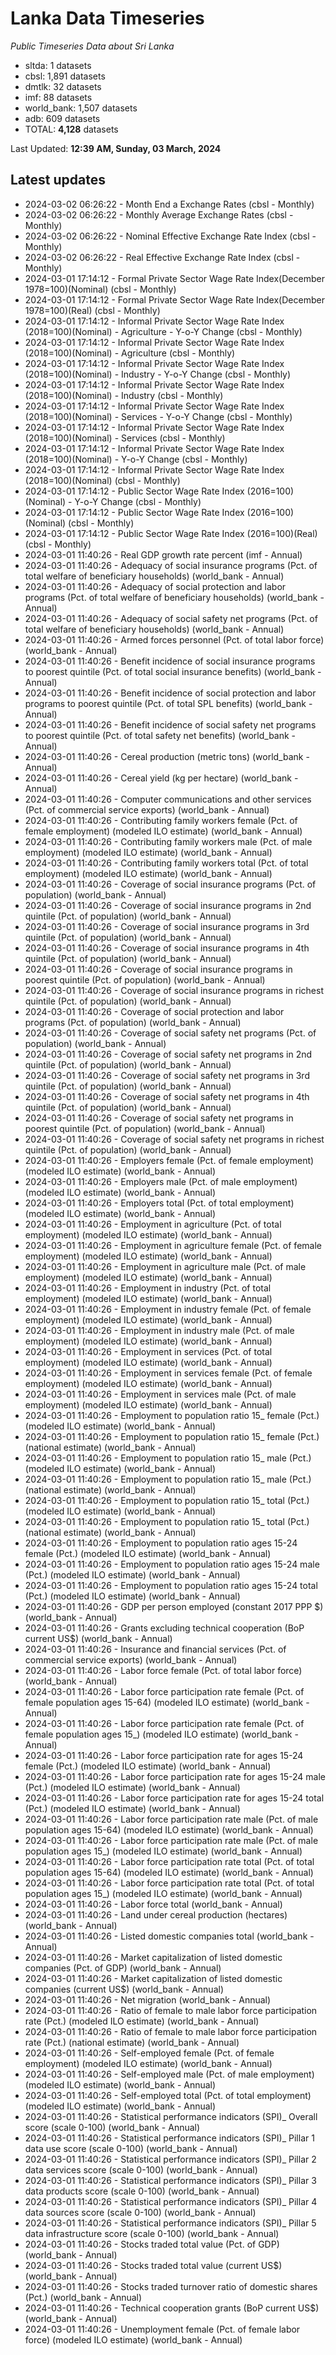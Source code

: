 # Lanka Data Timeseries
*Public Timeseries Data about Sri Lanka*

* sltda: 1 datasets
* cbsl: 1,891 datasets
* dmtlk: 32 datasets
* imf: 88 datasets
* world_bank: 1,507 datasets
* adb: 609 datasets
* TOTAL: **4,128** datasets

Last Updated: **12:39 AM, Sunday, 03 March, 2024**

## Latest updates

* 2024-03-02 06:26:22 - Month End a Exchange Rates (cbsl - Monthly)
* 2024-03-02 06:26:22 - Monthly Average Exchange Rates (cbsl - Monthly)
* 2024-03-02 06:26:22 - Nominal Effective Exchange Rate Index (cbsl - Monthly)
* 2024-03-02 06:26:22 - Real Effective Exchange Rate Index (cbsl - Monthly)
* 2024-03-01 17:14:12 - Formal Private Sector Wage Rate Index(December 1978=100)(Nominal) (cbsl - Monthly)
* 2024-03-01 17:14:12 - Formal Private Sector Wage Rate Index(December 1978=100)(Real) (cbsl - Monthly)
* 2024-03-01 17:14:12 - Informal Private Sector Wage Rate Index (2018=100)(Nominal) - Agriculture - Y-o-Y Change (cbsl - Monthly)
* 2024-03-01 17:14:12 - Informal Private Sector Wage Rate Index (2018=100)(Nominal) - Agriculture (cbsl - Monthly)
* 2024-03-01 17:14:12 - Informal Private Sector Wage Rate Index (2018=100)(Nominal) - Industry - Y-o-Y Change (cbsl - Monthly)
* 2024-03-01 17:14:12 - Informal Private Sector Wage Rate Index (2018=100)(Nominal) - Industry (cbsl - Monthly)
* 2024-03-01 17:14:12 - Informal Private Sector Wage Rate Index (2018=100)(Nominal) - Services - Y-o-Y Change (cbsl - Monthly)
* 2024-03-01 17:14:12 - Informal Private Sector Wage Rate Index (2018=100)(Nominal) - Services (cbsl - Monthly)
* 2024-03-01 17:14:12 - Informal Private Sector Wage Rate Index (2018=100)(Nominal) - Y-o-Y Change (cbsl - Monthly)
* 2024-03-01 17:14:12 - Informal Private Sector Wage Rate Index (2018=100)(Nominal) (cbsl - Monthly)
* 2024-03-01 17:14:12 - Public Sector Wage Rate Index (2016=100)(Nominal) - Y-o-Y Change (cbsl - Monthly)
* 2024-03-01 17:14:12 - Public Sector Wage Rate Index (2016=100)(Nominal) (cbsl - Monthly)
* 2024-03-01 17:14:12 - Public Sector Wage Rate Index (2016=100)(Real) (cbsl - Monthly)
* 2024-03-01 11:40:26 - Real GDP growth rate percent (imf - Annual)
* 2024-03-01 11:40:26 - Adequacy of social insurance programs (Pct. of total welfare of beneficiary households) (world_bank - Annual)
* 2024-03-01 11:40:26 - Adequacy of social protection and labor programs (Pct. of total welfare of beneficiary households) (world_bank - Annual)
* 2024-03-01 11:40:26 - Adequacy of social safety net programs (Pct. of total welfare of beneficiary households) (world_bank - Annual)
* 2024-03-01 11:40:26 - Armed forces personnel (Pct. of total labor force) (world_bank - Annual)
* 2024-03-01 11:40:26 - Benefit incidence of social insurance programs to poorest quintile (Pct. of total social insurance benefits) (world_bank - Annual)
* 2024-03-01 11:40:26 - Benefit incidence of social protection and labor programs to poorest quintile (Pct. of total SPL benefits) (world_bank - Annual)
* 2024-03-01 11:40:26 - Benefit incidence of social safety net programs to poorest quintile (Pct. of total safety net benefits) (world_bank - Annual)
* 2024-03-01 11:40:26 - Cereal production (metric tons) (world_bank - Annual)
* 2024-03-01 11:40:26 - Cereal yield (kg per hectare) (world_bank - Annual)
* 2024-03-01 11:40:26 - Computer communications and other services (Pct. of commercial service exports) (world_bank - Annual)
* 2024-03-01 11:40:26 - Contributing family workers female (Pct. of female employment) (modeled ILO estimate) (world_bank - Annual)
* 2024-03-01 11:40:26 - Contributing family workers male (Pct. of male employment) (modeled ILO estimate) (world_bank - Annual)
* 2024-03-01 11:40:26 - Contributing family workers total (Pct. of total employment) (modeled ILO estimate) (world_bank - Annual)
* 2024-03-01 11:40:26 - Coverage of social insurance programs (Pct. of population) (world_bank - Annual)
* 2024-03-01 11:40:26 - Coverage of social insurance programs in 2nd quintile (Pct. of population) (world_bank - Annual)
* 2024-03-01 11:40:26 - Coverage of social insurance programs in 3rd quintile (Pct. of population) (world_bank - Annual)
* 2024-03-01 11:40:26 - Coverage of social insurance programs in 4th quintile (Pct. of population) (world_bank - Annual)
* 2024-03-01 11:40:26 - Coverage of social insurance programs in poorest quintile (Pct. of population) (world_bank - Annual)
* 2024-03-01 11:40:26 - Coverage of social insurance programs in richest quintile (Pct. of population) (world_bank - Annual)
* 2024-03-01 11:40:26 - Coverage of social protection and labor programs (Pct. of population) (world_bank - Annual)
* 2024-03-01 11:40:26 - Coverage of social safety net programs (Pct. of population) (world_bank - Annual)
* 2024-03-01 11:40:26 - Coverage of social safety net programs in 2nd quintile (Pct. of population) (world_bank - Annual)
* 2024-03-01 11:40:26 - Coverage of social safety net programs in 3rd quintile (Pct. of population) (world_bank - Annual)
* 2024-03-01 11:40:26 - Coverage of social safety net programs in 4th quintile (Pct. of population) (world_bank - Annual)
* 2024-03-01 11:40:26 - Coverage of social safety net programs in poorest quintile (Pct. of population) (world_bank - Annual)
* 2024-03-01 11:40:26 - Coverage of social safety net programs in richest quintile (Pct. of population) (world_bank - Annual)
* 2024-03-01 11:40:26 - Employers female (Pct. of female employment) (modeled ILO estimate) (world_bank - Annual)
* 2024-03-01 11:40:26 - Employers male (Pct. of male employment) (modeled ILO estimate) (world_bank - Annual)
* 2024-03-01 11:40:26 - Employers total (Pct. of total employment) (modeled ILO estimate) (world_bank - Annual)
* 2024-03-01 11:40:26 - Employment in agriculture (Pct. of total employment) (modeled ILO estimate) (world_bank - Annual)
* 2024-03-01 11:40:26 - Employment in agriculture female (Pct. of female employment) (modeled ILO estimate) (world_bank - Annual)
* 2024-03-01 11:40:26 - Employment in agriculture male (Pct. of male employment) (modeled ILO estimate) (world_bank - Annual)
* 2024-03-01 11:40:26 - Employment in industry (Pct. of total employment) (modeled ILO estimate) (world_bank - Annual)
* 2024-03-01 11:40:26 - Employment in industry female (Pct. of female employment) (modeled ILO estimate) (world_bank - Annual)
* 2024-03-01 11:40:26 - Employment in industry male (Pct. of male employment) (modeled ILO estimate) (world_bank - Annual)
* 2024-03-01 11:40:26 - Employment in services (Pct. of total employment) (modeled ILO estimate) (world_bank - Annual)
* 2024-03-01 11:40:26 - Employment in services female (Pct. of female employment) (modeled ILO estimate) (world_bank - Annual)
* 2024-03-01 11:40:26 - Employment in services male (Pct. of male employment) (modeled ILO estimate) (world_bank - Annual)
* 2024-03-01 11:40:26 - Employment to population ratio 15_ female (Pct.) (modeled ILO estimate) (world_bank - Annual)
* 2024-03-01 11:40:26 - Employment to population ratio 15_ female (Pct.) (national estimate) (world_bank - Annual)
* 2024-03-01 11:40:26 - Employment to population ratio 15_ male (Pct.) (modeled ILO estimate) (world_bank - Annual)
* 2024-03-01 11:40:26 - Employment to population ratio 15_ male (Pct.) (national estimate) (world_bank - Annual)
* 2024-03-01 11:40:26 - Employment to population ratio 15_ total (Pct.) (modeled ILO estimate) (world_bank - Annual)
* 2024-03-01 11:40:26 - Employment to population ratio 15_ total (Pct.) (national estimate) (world_bank - Annual)
* 2024-03-01 11:40:26 - Employment to population ratio ages 15-24 female (Pct.) (modeled ILO estimate) (world_bank - Annual)
* 2024-03-01 11:40:26 - Employment to population ratio ages 15-24 male (Pct.) (modeled ILO estimate) (world_bank - Annual)
* 2024-03-01 11:40:26 - Employment to population ratio ages 15-24 total (Pct.) (modeled ILO estimate) (world_bank - Annual)
* 2024-03-01 11:40:26 - GDP per person employed (constant 2017 PPP $) (world_bank - Annual)
* 2024-03-01 11:40:26 - Grants excluding technical cooperation (BoP current US$) (world_bank - Annual)
* 2024-03-01 11:40:26 - Insurance and financial services (Pct. of commercial service exports) (world_bank - Annual)
* 2024-03-01 11:40:26 - Labor force female (Pct. of total labor force) (world_bank - Annual)
* 2024-03-01 11:40:26 - Labor force participation rate female (Pct. of female population ages 15-64) (modeled ILO estimate) (world_bank - Annual)
* 2024-03-01 11:40:26 - Labor force participation rate female (Pct. of female population ages 15_) (modeled ILO estimate) (world_bank - Annual)
* 2024-03-01 11:40:26 - Labor force participation rate for ages 15-24 female (Pct.) (modeled ILO estimate) (world_bank - Annual)
* 2024-03-01 11:40:26 - Labor force participation rate for ages 15-24 male (Pct.) (modeled ILO estimate) (world_bank - Annual)
* 2024-03-01 11:40:26 - Labor force participation rate for ages 15-24 total (Pct.) (modeled ILO estimate) (world_bank - Annual)
* 2024-03-01 11:40:26 - Labor force participation rate male (Pct. of male population ages 15-64) (modeled ILO estimate) (world_bank - Annual)
* 2024-03-01 11:40:26 - Labor force participation rate male (Pct. of male population ages 15_) (modeled ILO estimate) (world_bank - Annual)
* 2024-03-01 11:40:26 - Labor force participation rate total (Pct. of total population ages 15-64) (modeled ILO estimate) (world_bank - Annual)
* 2024-03-01 11:40:26 - Labor force participation rate total (Pct. of total population ages 15_) (modeled ILO estimate) (world_bank - Annual)
* 2024-03-01 11:40:26 - Labor force total (world_bank - Annual)
* 2024-03-01 11:40:26 - Land under cereal production (hectares) (world_bank - Annual)
* 2024-03-01 11:40:26 - Listed domestic companies total (world_bank - Annual)
* 2024-03-01 11:40:26 - Market capitalization of listed domestic companies (Pct. of GDP) (world_bank - Annual)
* 2024-03-01 11:40:26 - Market capitalization of listed domestic companies (current US$) (world_bank - Annual)
* 2024-03-01 11:40:26 - Net migration (world_bank - Annual)
* 2024-03-01 11:40:26 - Ratio of female to male labor force participation rate (Pct.) (modeled ILO estimate) (world_bank - Annual)
* 2024-03-01 11:40:26 - Ratio of female to male labor force participation rate (Pct.) (national estimate) (world_bank - Annual)
* 2024-03-01 11:40:26 - Self-employed female (Pct. of female employment) (modeled ILO estimate) (world_bank - Annual)
* 2024-03-01 11:40:26 - Self-employed male (Pct. of male employment) (modeled ILO estimate) (world_bank - Annual)
* 2024-03-01 11:40:26 - Self-employed total (Pct. of total employment) (modeled ILO estimate) (world_bank - Annual)
* 2024-03-01 11:40:26 - Statistical performance indicators (SPI)_ Overall score (scale 0-100) (world_bank - Annual)
* 2024-03-01 11:40:26 - Statistical performance indicators (SPI)_ Pillar 1 data use score (scale 0-100) (world_bank - Annual)
* 2024-03-01 11:40:26 - Statistical performance indicators (SPI)_ Pillar 2 data services score (scale 0-100) (world_bank - Annual)
* 2024-03-01 11:40:26 - Statistical performance indicators (SPI)_ Pillar 3 data products score (scale 0-100) (world_bank - Annual)
* 2024-03-01 11:40:26 - Statistical performance indicators (SPI)_ Pillar 4 data sources score (scale 0-100) (world_bank - Annual)
* 2024-03-01 11:40:26 - Statistical performance indicators (SPI)_ Pillar 5 data infrastructure score (scale 0-100) (world_bank - Annual)
* 2024-03-01 11:40:26 - Stocks traded total value (Pct. of GDP) (world_bank - Annual)
* 2024-03-01 11:40:26 - Stocks traded total value (current US$) (world_bank - Annual)
* 2024-03-01 11:40:26 - Stocks traded turnover ratio of domestic shares (Pct.) (world_bank - Annual)
* 2024-03-01 11:40:26 - Technical cooperation grants (BoP current US$) (world_bank - Annual)
* 2024-03-01 11:40:26 - Unemployment female (Pct. of female labor force) (modeled ILO estimate) (world_bank - Annual)